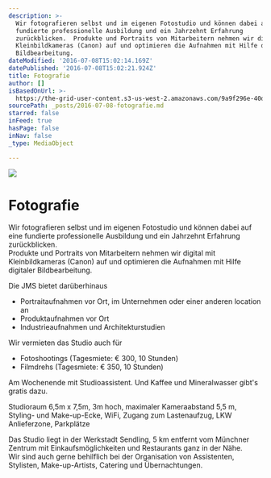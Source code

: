 ```yaml
---
description: >-
  Wir fotografieren selbst und im eigenen Fotostudio und können dabei auf eine
  fundierte professionelle Ausbildung und ein Jahrzehnt Erfahrung
  zurückblicken.  Produkte und Portraits von Mitarbeitern nehmen wir digital mit
  Kleinbildkameras (Canon) auf und optimieren die Aufnahmen mit Hilfe digitaler
  Bildbearbeitung. 
dateModified: '2016-07-08T15:02:14.169Z'
datePublished: '2016-07-08T15:02:21.924Z'
title: Fotografie
author: []
isBasedOnUrl: >-
  https://the-grid-user-content.s3-us-west-2.amazonaws.com/9a9f296e-40dd-422b-9c9d-677f959287c9.jpg
sourcePath: _posts/2016-07-08-fotografie.md
starred: false
inFeed: true
hasPage: false
inNav: false
_type: MediaObject

---
```

![](https://the-grid-user-content.s3-us-west-2.amazonaws.com/9a9f296e-40dd-422b-9c9d-677f959287c9.jpg)

# Fotografie

Wir fotografieren selbst und im eigenen Fotostudio und können dabei auf eine fundierte professionelle Ausbildung und ein Jahrzehnt Erfahrung zurückblicken.   
Produkte und Portraits von Mitarbeitern nehmen wir digital mit Kleinbildkameras (Canon) auf und optimieren die Aufnahmen mit Hilfe digitaler Bildbearbeitung. 

Die JMS bietet darüberhinaus 

* Portraitaufnahmen vor Ort, im Unternehmen oder einer anderen location an
* Produktaufnahmen vor Ort
* Industrieaufnahmen und Architekturstudien 

Wir vermieten das Studio auch für 

* Fotoshootings (Tagesmiete: € 300, 10 Stunden)
* Filmdrehs (Tagesmiete: € 350, 10 Stunden) 

Am Wochenende mit Studioassistent. Und Kaffee und Mineralwasser gibt's gratis dazu. 

Studioraum 6,5m x 7,5m, 3m hoch, maximaler Kameraabstand 5,5 m, Styling- und Make-up-Ecke, WiFi, Zugang zum Lastenaufzug, LKW Anlieferzone, Parkplätze 

Das Studio liegt in der Werkstadt Sendling, 5 km entfernt vom Münchner Zentrum mit Einkaufsmöglichkeiten und Restaurants ganz in der Nähe.   
Wir sind auch gerne behilflich bei der Organisation von Assistenten, Stylisten, Make-up-Artists, Catering und Übernachtungen.